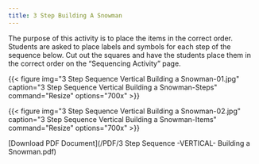 ```yaml
---
title: 3 Step Building A Snowman
---
```


The purpose of this activity is to place the items in the correct order.
Students are asked to place labels and symbols for each step of the sequence below. Cut out the squares and have the students place them in the correct order on the “Sequencing Activity” page.

{{< figure
img="3 Step Sequence Vertical Building a Snowman-01.jpg"
caption="3 Step Sequence Vertical Building a Snowman-Steps"
command="Resize"
options="700x" >}}

{{< figure
img="3 Step Sequence Vertical Building a Snowman-02.jpg"
caption="3 Step Sequence Vertical Building a Snowman-Items"
command="Resize"
options="700x" >}}


[Download PDF Document](/PDF/3 Step Sequence -VERTICAL- Building a Snowman.pdf)

